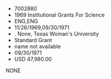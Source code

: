 * 7002880
* 1969 Institutional Grants For Science
* ENG,ENG
* 11/26/1969,09/30/1971
*  . None, Texas Woman's University
* Standard Grant
*   name not available
* 09/30/1971
* USD 47,980.00

NONE